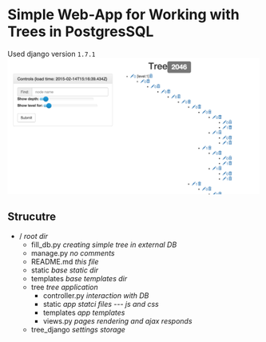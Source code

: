 # Simple Web-App for Working with Trees in PostgresSQL
Used django version `1.7.1`
![Screenshot](screen.png)

## Strucutre

* / _root dir_
  * fill_db.py _creating simple tree in external DB_
  * manage.py _no comments_
  * README.md _this file_
  * static _base static dir_
  * templates _base templates dir_
  * tree _tree application_
    * controller.py _interaction with DB_
    * static _app statci files --- js and css_
    * templates _app templates_
    * views.py _pages rendering and ajax responds_
  * tree_django _settings storage_
